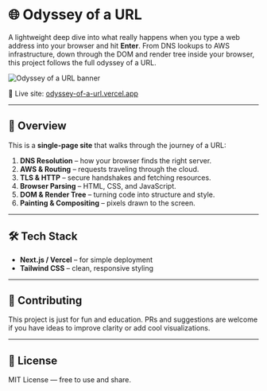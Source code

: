 # 🌐 Odyssey of a URL

A lightweight deep dive into what really happens when you type a web address into your browser and hit **Enter**. From DNS lookups to AWS infrastructure, down through the DOM and render tree inside your browser, this project follows the full odyssey of a URL.

![Odyssey of a URL banner](https://odyssey-of-a-url.vercel.app/odyssey-16x9.png)

🔗 Live site: [odyssey-of-a-url.vercel.app](https://odyssey-of-a-url.vercel.app/)

---

## 🚀 Overview

This is a **single-page site** that walks through the journey of a URL:

1. **DNS Resolution** – how your browser finds the right server.
2. **AWS & Routing** – requests traveling through the cloud.
3. **TLS & HTTP** – secure handshakes and fetching resources.
4. **Browser Parsing** – HTML, CSS, and JavaScript.
5. **DOM & Render Tree** – turning code into structure and style.
6. **Painting & Compositing** – pixels drawn to the screen.

---

## 🛠️ Tech Stack

- **Next.js / Vercel** – for simple deployment
- **Tailwind CSS** – clean, responsive styling

---

## 🤝 Contributing

This project is just for fun and education. PRs and suggestions are welcome if you have ideas to improve clarity or add cool visualizations.

---

## 📜 License

MIT License — free to use and share.
